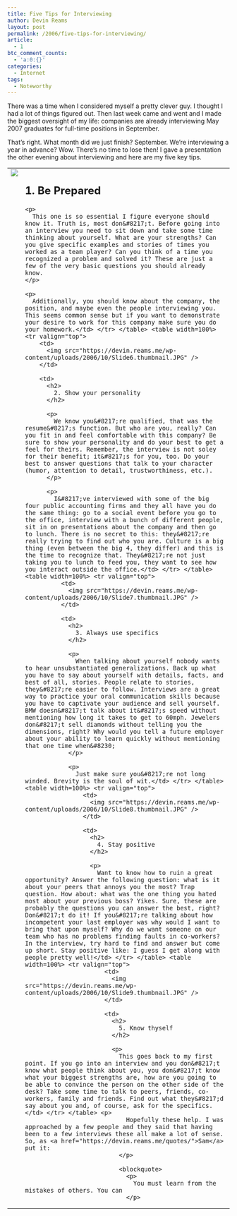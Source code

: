 ```yaml
---
title: Five Tips for Interviewing
author: Devin Reams
layout: post
permalink: /2006/five-tips-for-interviewing/
article:
  - 1
btc_comment_counts:
  - 'a:0:{}'
categories:
  - Internet
tags:
  - Noteworthy
---
```

There was a time when I considered myself a pretty clever guy. I thought I had a lot of things figured out. Then last week came and went and I made the biggest oversight of my life: companies are already interviewing May 2007 graduates for full-time positions in September.

That&#8217;s right. What month did we just finish? September. We&#8217;re interviewing a year in advance? Wow. There&#8217;s no time to lose then! I gave a presentation the other evening about interviewing and here are my five key tips.<table width=100%> 

<tr valign="top">
  <td>
    <img src="https://devin.reams.me/wp-content/uploads/2006/10/Slide5.thumbnail.JPG" />
  </td>
  
  <td>
    <h2>
      1. Be Prepared
    </h2>
    
    <p>
      This one is so essential I figure everyone should know it. Truth is, most don&#8217;t. Before going into an interview you need to sit down and take some time thinking about yourself. What are your strengths? Can you give specific examples and stories of times you worked as a team player? Can you think of a time you recognized a problem and solved it? These are just a few of the very basic questions you should already know.
    </p>
    
    <p>
      Additionally, you should know about the company, the position, and maybe even the people interviewing you. This seems common sense but if you want to demonstrate your desire to work for this company make sure you do your homework.</td> </tr> </table> <table width=100%> <tr valign="top">
        <td>
          <img src="https://devin.reams.me/wp-content/uploads/2006/10/Slide6.thumbnail.JPG" />
        </td>
        
        <td>
          <h2>
            2. Show your personality
          </h2>
          
          <p>
            We know you&#8217;re qualified, that was the resume&#8217;s function. But who are you, really? Can you fit in and feel comfortable with this company? Be sure to show your personality and do your best to get a feel for theirs. Remember, the interview is not soley for their benefit; it&#8217;s for you, too. Do your best to answer questions that talk to your character (humor, attention to detail, trustworthiness, etc.).
          </p>
          
          <p>
            I&#8217;ve interviewed with some of the big four public accounting firms and they all have you do the same thing: go to a social event before you go to the office, interview with a bunch of different people, sit in on presentations about the company and then go to lunch. There is no secret to this: they&#8217;re really trying to find out who you are. Culture is a big thing (even between the big 4, they differ) and this is the time to recognize that. They&#8217;re not just taking you to lunch to feed you, they want to see how you interact outside the office.</td> </tr> </table> <table width=100%> <tr valign="top">
              <td>
                <img src="https://devin.reams.me/wp-content/uploads/2006/10/Slide7.thumbnail.JPG" />
              </td>
              
              <td>
                <h2>
                  3. Always use specifics
                </h2>
                
                <p>
                  When talking about yourself nobody wants to hear unsubstantiated generalizations. Back up what you have to say about yourself with details, facts, and best of all, stories. People relate to stories, they&#8217;re easier to follow. Interviews are a great way to practice your oral communication skills because you have to captivate your audience and sell yourself. BMW doesn&#8217;t talk about it&#8217;s speed without mentioning how long it takes to get to 60mph. Jewelers don&#8217;t sell diamonds without telling you the dimensions, right? Why would you tell a future employer about your ability to learn quickly without mentioning that one time when&#8230;
                </p>
                
                <p>
                  Just make sure you&#8217;re not long winded. Brevity is the soul of wit.</td> </tr> </table> <table width=100%> <tr valign="top">
                    <td>
                      <img src="https://devin.reams.me/wp-content/uploads/2006/10/Slide8.thumbnail.JPG" />
                    </td>
                    
                    <td>
                      <h2>
                        4. Stay positive
                      </h2>
                      
                      <p>
                        Want to know how to ruin a great opportunity? Answer the following question: what is it about your peers that annoys you the most? Trap question. How about: what was the one thing you hated most about your previous boss? Yikes. Sure, these are probably the questions you can answer the best, right? Don&#8217;t do it! If you&#8217;re talking about how incompetent your last employer was why would I want to bring that upon myself? Why do we want someone on our team who has no problems finding faults in co-workers? In the interview, try hard to find and answer but come up short. Stay positive like: I guess I get along with people pretty well!</td> </tr> </table> <table width=100%> <tr valign="top">
                          <td>
                            <img src="https://devin.reams.me/wp-content/uploads/2006/10/Slide9.thumbnail.JPG" />
                          </td>
                          
                          <td>
                            <h2>
                              5. Know thyself
                            </h2>
                            
                            <p>
                              This goes back to my first point. If you go into an interview and you don&#8217;t know what people think about you, you don&#8217;t know what your biggest strengths are, how are you going to be able to convince the person on the other side of the desk? Take some time to talk to peers, friends, co-workers, family and friends. Find out what they&#8217;d say about you and, of course, ask for the specifics.</td> </tr> </table> <p>
                                Hopefully these help. I was approached by a few people and they said that having been to a few interviews these all make a lot of sense. So, as <a href="https://devin.reams.me/quotes/">Sam</a> put it:
                              </p>
                              
                              <blockquote>
                                <p>
                                  You must learn from the mistakes of others. You can
                                </p>